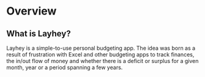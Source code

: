 # Overview

## What is Layhey?

Layhey is a simple-to-use personal budgeting app. The idea was born as a result of frustration with Excel and other budgeting apps to track finances, the in/out flow of money and whether there is a deficit or surplus for a given month, year or a period spanning a few years.

